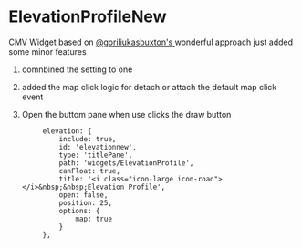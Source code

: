 # ElevationProfileNew
CMV Widget based on <a href="https://github.com/goriliukasbuxton/ElevationProfile2">@goriliukasbuxton's </a> wonderful approach 
just added some minor features

1. comnbined the setting to one
2. added the map click logic for detach or attach the default map click event
3. Open the buttom pane when use clicks the draw button

            elevation: {
                include: true,
                id: 'elevationnew',
                type: 'titlePane',
                path: 'widgets/ElevationProfile',
                canFloat: true,
                title: '<i class="icon-large icon-road"></i>&nbsp;&nbsp;Elevation Profile',
                open: false,
                position: 25,
                options: {
                    map: true
                }
            },
  
  
            
            
